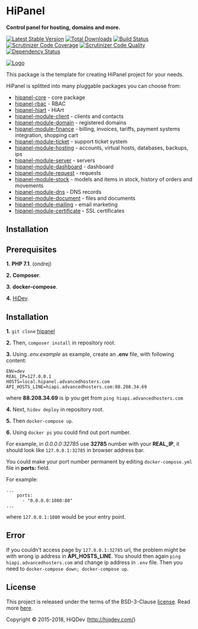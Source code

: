 # HiPanel

**Control panel for hosting, domains and more.**

[![Latest Stable Version](https://poser.pugx.org/hiqdev/hipanel/v/stable)](https://packagist.org/packages/hiqdev/hipanel)
[![Total Downloads](https://poser.pugx.org/hiqdev/hipanel/downloads)](https://packagist.org/packages/hiqdev/hipanel)
[![Build Status](https://img.shields.io/travis/hiqdev/hipanel.svg)](https://travis-ci.org/hiqdev/hipanel)
[![Scrutinizer Code Coverage](https://img.shields.io/scrutinizer/coverage/g/hiqdev/hipanel.svg)](https://scrutinizer-ci.com/g/hiqdev/hipanel/)
[![Scrutinizer Code Quality](https://img.shields.io/scrutinizer/g/hiqdev/hipanel.svg)](https://scrutinizer-ci.com/g/hiqdev/hipanel/)
[![Dependency Status](https://www.versioneye.com/php/hiqdev:hipanel/dev-master/badge.svg)](https://www.versioneye.com/php/hiqdev:hipanel/dev-master)

[![Logo](https://raw.githubusercontent.com/hiqdev/hipanel-core/master/docs/logo.png)](https://hipanel.com/)

This package is the template for creating HiPanel project for your needs.

HiPanel is splitted into many pluggable packages you can choose from:

- [hipanel-core](https://hiqdev.com/packages/hipanel-core) - core package
- [hipanel-rbac](https://hiqdev.com/packages/hipanel-rbac) - RBAC
- [hipanel-hiart](https://hiqdev.com/packages/hipanel-hiart) - HiArt
- [hipanel-module-client](https://hiqdev.com/packages/hipanel-module-client) - clients and contacts
- [hipanel-module-domain](https://hiqdev.com/packages/hipanel-module-domain) - registered domains
- [hipanel-module-finance](https://hiqdev.com/packages/hipanel-module-finance) - billing, invoices, tariffs, payment systems integration, shopping cart
- [hipanel-module-ticket](https://hiqdev.com/packages/hipanel-module-ticket) - support ticket system
- [hipanel-module-hosting](https://hiqdev.com/packages/hipanel-module-hosting) - accounts, virtual hosts, databases, backups, ips
- [hipanel-module-server](https://hiqdev.com/packages/hipanel-module-server) - servers
- [hipanel-module-dashboard](https://hiqdev.com/packages/hipanel-module-dashboard) - dashboard
- [hipanel-module-request](https://hiqdev.com/packages/hipanel-module-request) - requests
- [hipanel-module-stock](https://hiqdev.com/packages/hipanel-module-stock) - models and items in stock, history of orders and movements
- [hipanel-module-dns](https://hiqdev.com/packages/hipanel-module-dns) - DNS records
- [hipanel-module-document](https://hiqdev.com/packages/hipanel-module-document) - files and documents
- [hipanel-module-mailing](https://hiqdev.com/packages/hipanel-module-mailing) - email marketing
- [hipanel-module-certificate](https://hiqdev.com/packages/hipanel-module-certificate) - SSL certificates

## Installation

## Prerequisites

__1.__ __PHP 7.1__. (ondrej)

__2.__ __Composer__.

__3.__ __docker-compose__.

__4.__ [HiDev](https://github.com/hiqdev/hidev).

## Installation

__1.__ `git clone` [hipanel](https://git.hiqdev.com/advancedhosters/hipanel.advancedhosters.com)

__2.__ Then, `composer install` in repository root.

__3.__ Using _.env.example_ as example, create an __.env__ file, with following content:

```
ENV=dev
REAL_IP=127.0.0.1
HOSTS=local.hipanel.advancedhosters.com
API_HOSTS_LINE=hiapi.advancedhosters.com:88.208.34.69

```
where __88.208.34.69__ is ip you get from `ping hiapi.advancedhosters.com`

__4.__ Next, `hidev deploy` in repository root.

__5.__ Then `docker-compose up`.

__6.__ Using `docker ps` you could find out port number.

For example, in _0.0.0.0:32785_ use __32785__ number with your __REAL_IP__, it should look like `127.0.0.1:32785` in browser address bar.

You could make your port number permanent by editing `docker-compose.yml` file in __ports:__ field.

For example:

```
...
    ports:
      - "0.0.0.0:1080:80"
...
```

where `127.0.0.1:1080` would be your entry point.

## Error

If you couldn't access page by `127.0.0.1:32785` url, the problem might be with wrong ip address in __API_HOSTS_LINE__. You should then again `ping hiapi.advancedhosters.com` and change ip address in `.env` file. Then you need to `docker-compose down; docker-compose up`.

## License

This project is released under the terms of the BSD-3-Clause [license](LICENSE).
Read more [here](http://choosealicense.com/licenses/bsd-3-clause).

Copyright © 2015-2018, HiQDev (http://hiqdev.com/)
